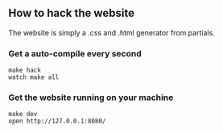 ## How to hack the website

The website is simply a .css and .html generator from partials.

### Get a auto-compile every second

```
make hack
watch make all
```

### Get the website running on your machine

```
make dev
open http://127.0.0.1:8080/
```

